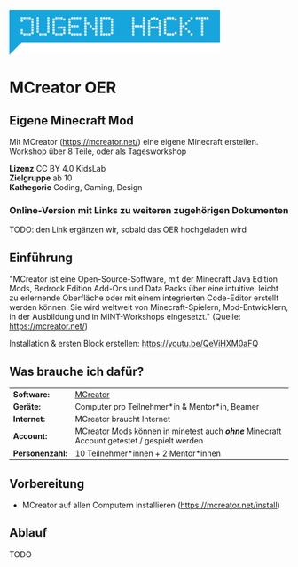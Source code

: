 ![Jugend hackt schriftzug](jugendhackt-schrift.png)
# MCreator OER
## Eigene Minecraft Mod
Mit MCreator (https://mcreator.net/) eine eigene Minecraft erstellen.
Workshop über 8 Teile, oder als Tagesworkshop

**Lizenz** CC BY 4.0 KidsLab  
**Zielgruppe** ab 10  
**Kathegorie** Coding, Gaming, Design  

### Online-Version mit Links zu weiteren zugehörigen Dokumenten
TODO: den Link ergänzen wir, sobald das OER hochgeladen wird

## Einführung
"MCreator ist eine Open-Source-Software, mit der Minecraft Java Edition Mods, Bedrock Edition Add-Ons und Data Packs über eine intuitive, leicht zu erlernende Oberfläche oder mit einem integrierten Code-Editor erstellt werden können. Sie wird weltweit von Minecraft-Spielern, Mod-Entwicklern, in der Ausbildung und in MINT-Workshops eingesetzt." (Quelle: https://mcreator.net/)

Installation & ersten Block erstellen: https://youtu.be/QeViHXM0aFQ

## Was brauche ich dafür?
|||
-|-
**Software:**       | [MCreator](https://mcreator.net/download)
**Geräte:**         | Computer pro Teilnehmer\*in & Mentor\*in, Beamer
**Internet:**       | MCreator braucht Internet  
**Account:**        | MCreator Mods können in minetest auch ***ohne*** Minecraft Account getestet / gespielt werden 
**Personenzahl:**   | 10 Teilnehmer\*innen + 2 Mentor\*innen

## Vorbereitung 
- MCreator auf allen Computern installieren (https://mcreator.net/install)


## Ablauf
TODO